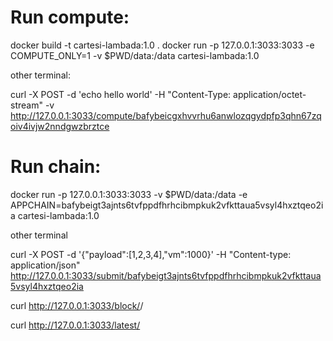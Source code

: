 # Run compute:

docker build -t cartesi-lambada:1.0 .
docker run -p 127.0.0.1:3033:3033 -e COMPUTE_ONLY=1 -v $PWD/data:/data cartesi-lambada:1.0

other terminal:

curl -X POST -d 'echo hello world' -H "Content-Type: application/octet-stream" -v http://127.0.0.1:3033/compute/bafybeicgxhvvrhu6anwlozqgydpfp3qhn67zqoiv4ivjw2nndgwzbrztce

# Run chain:

docker run -p 127.0.0.1:3033:3033 -v $PWD/data:/data -e APPCHAIN=bafybeigt3ajnts6tvfppdfhrhcibmpkuk2vfkttaua5vsyl4hxztqeo2ia  cartesi-lambada:1.0

other terminal

curl -X POST -d '{"payload":[1,2,3,4],"vm":1000}' -H "Content-type: application/json" http://127.0.0.1:3033/submit/bafybeigt3ajnts6tvfppdfhrhcibmpkuk2vfkttaua5vsyl4hxztqeo2ia


curl http://127.0.0.1:3033/block/<appchain>/<height>

curl http://127.0.0.1:3033/latest/<appchain>
